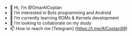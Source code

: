 - 👋 Hi, I’m @OmarAlCoptan
- 👀 I’m interested in Bots programming and Android
- 🌱 I’m currently learning ROMs & Kernels development
- 💞️ I’m looking to collaborate on my study
- 📫 How to reach me [Telegram]
(https://t.me/AlCoptan99)

<!---
OmarAlCoptan/OmarAlCoptan is a ✨ special ✨ repository because its `README.md` (this file) appears on your GitHub profile.
You can click the Preview link to take a look at your changes.
--->
